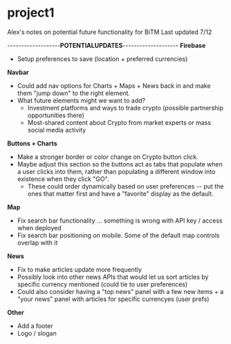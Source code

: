 # project1

Alex's notes on potential future functionality for BiTM
Last updated 7/12

-------------------**POTENTIALUPDATES**--------------------
**Firebase**
- Setup preferences to save (location + preferred currencies)

**Navbar**
- Could add nav options for Charts + Maps + News back in and make them "jump down" to the right element. 
- What future elements might we want to add?
    - Investment platforms and ways to trade crypto (possible partnership opportunities there)
    - Most-shared content about Crypto from market experts or mass social media activity

**Buttons + Charts**
- Make a stronger border or color change on Crypto button click.
- Maybe adjust this section so the buttons act as tabs that populate when a user clicks into them, rather than populating a different window into existence when they click "GO".
    - These could order dynamically based on user preferences -- put the ones that matter first and have a "favorite" display as the default.

**Map**
- Fix search bar functionality ... something is wrong with API key / access when deployed
- Fix search bar positioning on mobile. Some of the default map controls overlap with it

**News**
- Fix to make articles update more frequently
- Possibly look into other news APIs that would let us sort articles by specific currency mentioned (could tie to user preferences)
- Could also consider having a "top news" panel with a few new items + a "your news" panel with articles for specific currencyes (user prefs)

**Other**
- Add a footer
- Logo / slogan



